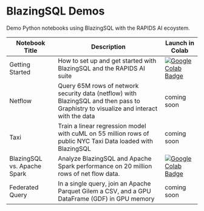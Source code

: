 # BlazingSQL Demos
Demo Python notebooks using BlazingSQL with the RAPIDS AI ecoystem.

| Notebook Title | Description |Launch in Colab|
|----------------|----------------|----------------|
| Getting Started | How to set up and get started with BlazingSQL and the RAPIDS AI suite |[![Google Colab Badge](https://colab.research.google.com/assets/colab-badge.svg)](https://colab.research.google.com/github/BlazingDB/bsql-demos/blob/master/blazingsql_demo.ipynb)|
| Netflow | Query 65M rows of network security data (netflow) with BlazingSQL and then pass to Graphistry to visualize and interact with the data |coming soon|
| Taxi | Train a linear regression model with cuML on 55 million rows of public NYC Taxi Data loaded with BlazingSQL |coming soon|
| BlazingSQL vs. Apache Spark | Analyze BlazingSQL and Apache Spark performance on 20 million rows of net flow data. |[![Google Colab Badge](https://colab.research.google.com/assets/colab-badge.svg)](https://colab.research.google.com/github/BlazingDB/bsql-demos/blob/master/vs_pyspark_netflow.ipynb)|
| Federated Query | In a single query, join an Apache Parquet Gilem a CSV, and a GPU DataFrame (GDF) in GPU memory |coming soon|
